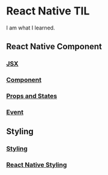 # React Native TIL

I am what I learned.

## React Native Component

### [JSX](./docs/chapter3/3-1-JSX.md)
### [Component](./docs/chapter3/3-2-Component.md)
### [Props and States](./docs/chapter3/3-3-Prop-State.md)
### [Event](./docs/chapter3/3-4-Event.md)

## Styling

### [Styling](./docs/chapter4/4-1-Styling.md)
### [React Native Styling](./docs/chapter4/4-2-RN-Style.md)
